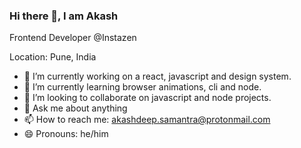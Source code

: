 ### Hi there 👋, I am Akash

Frontend Developer @Instazen

Location: Pune, India

- 🔭 I’m currently working on a react, javascript and design system.
- 🌱 I’m currently learning browser animations, cli and node.
- 👯 I’m looking to collaborate on javascript and node projects.
- 💬 Ask me about anything
- 📫 How to reach me: akashdeep.samantra@protonmail.com
- 😄 Pronouns: he/him

<!--
**akashdsamantra/akashdsamantra** is a ✨ _special_ ✨ repository because its `README.md` (this file) appears on your GitHub profile.

Here are some ideas to get you started:

- 🔭 I’m currently working on ...
- 🌱 I’m currently learning ...
- 👯 I’m looking to collaborate on ...
- 🤔 I’m looking for help with ...
- 💬 Ask me about ...
- 📫 How to reach me: ...
- 😄 Pronouns: ...
- ⚡ Fun fact: 
-->
